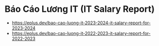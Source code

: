 # Báo Cáo Lương IT (IT Salary Report)

- https://eplus.dev/bao-cao-luong-it-2023-2024-it-salary-report-for-2023-2024
- https://eplus.dev/bao-cao-luong-it-2022-2023-it-salary-report-for-2022-2023